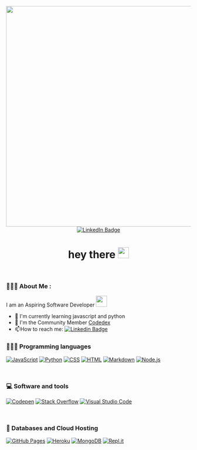 <div id="header" align="center">
<img src="https://user-images.githubusercontent.com/74038190/212747903-e9bdf048-2dc8-41f9-b973-0e72ff07bfba.gif" width="600"/>
<div id="badges">
     <a href="https://www.linkedin.com/in/safia-m-dad/">
<img src="https://img.shields.io/badge/LinkedIn-blue?style=for-the-badge&logo=linkedin&logoColor=white" alt="LinkedIn Badge"/>
     </a>
</div>
<img src="https://komarev.com/ghpvc/?username=s-dad&style=flat-square&color=red" alt=""/>
<h1>
  hey there
<img src="https://media.giphy.com/media/hvRJCLFzcasrR4ia7z/giphy.gif" width="30px"/>
</h1>
</div> 
<br/>

### 👩🏽‍💻 About Me :
I am an Aspiring Software Developer <img src="https://media.giphy.com/media/WUlplcMpOCEmTGBtBW/giphy.gif" width="30">

- :telescope: I'm currently learning javascript and python
- :seedling: I'm the Community Member [Codedex](https://www.codedex.io/community)
- :mailbox:How to reach me: [![Linkedin Badge](https://img.shields.io/badge/-kakbar-blue?style=flat&logo=Linkedin&logoColor=white)](https://www.linkedin.com/in/safia-m-dad/)

### 👩🏽‍💻 Programming languages
<p>
<a href="#"><img alt="JavaScript" src="https://img.shields.io/badge/JavaScript-F7DF1E.svg?logo=javascript&logoColor=black"></a>
<a href="#"><img alt="Python" src="https://img.shields.io/badge/Python-14354C.svg?logo=python&logoColor="></a>
<a href="#"><img alt="CSS" src="https://img.shields.io/badge/CSS-1572B6.svg?logo=css3&logoColor=white"></a>
<a href="#"><img alt="HTML" src="https://img.shields.io/badge/HTML-E34F26.svg?logo=html5&logoColor=white"></a>
<a href="#"><img alt="Markdown" src="https://img.shields.io/badge/Markdown-000000.svg?logo=markdown&logoColor=white"></a>
<a href="#"><img alt="Node.js" src="https://img.shields.io/badge/Node.js-43853D.svg?logo=node.js&logoColor=white"></a>
</p>
<br/>

### 💻 Software and tools
<p>
    <a href="#"><img alt="Codepen" src="https://img.shields.io/badge/Codepen-000000.svg?logo=codepen&logoColor=white"></a>
    <a href="#"><img alt="Stack Overflow" src="https://img.shields.io/badge/-Stack%20Overflow-FE7A16?logo=stack-overflow&logoColor=white"></a>
    <a href="#"><img alt="Visual Studio Code" src="https://img.shields.io/badge/Visual%20Studio%20Code-0078d7.svg?logo=visual-studio-code&logoColor=white"></a>
</p>
<br/>

### 🧰 Databases and Cloud Hosting
<p>
    <a href="#"><img alt="GitHub Pages" src="https://img.shields.io/badge/GitHub%20Pages-327FC7.svg?logo=github&logoColor=white"></a>
    <a href="#"><img alt="Heroku" src="https://img.shields.io/badge/Heroku-430098.svg?logo=heroku&logoColor=white"></a>
    <a href="#"><img alt="MongoDB" src ="https://img.shields.io/badge/MongoDB-4ea94b.svg?logo=mongodb&logoColor=white"></a> 
    <a href="#"><img alt="Repl.it" src="https://img.shields.io/badge/Repl.it-0D101E.svg?logo=Replit&logoColor=white"></a>
</p>

